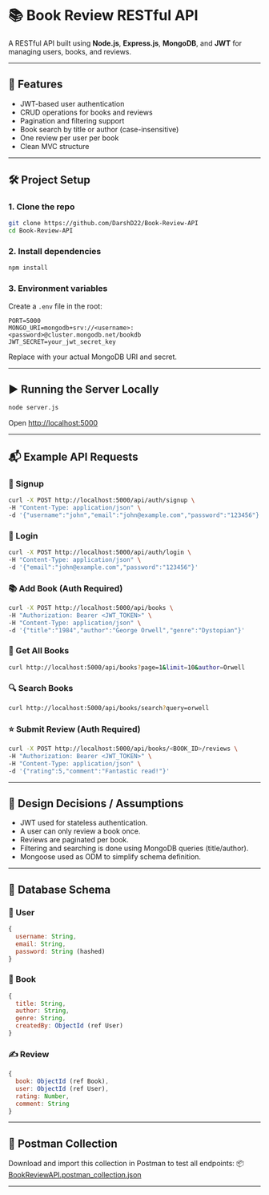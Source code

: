
# 📚 Book Review RESTful API

A RESTful API built using **Node.js**, **Express.js**, **MongoDB**, and **JWT** for managing users, books, and reviews.

---

## 🚀 Features

- JWT-based user authentication
- CRUD operations for books and reviews
- Pagination and filtering support
- Book search by title or author (case-insensitive)
- One review per user per book
- Clean MVC structure

---

## 🛠 Project Setup

### 1. Clone the repo
```bash
git clone https://github.com/DarshD22/Book-Review-API
cd Book-Review-API
```

### 2. Install dependencies

```bash
npm install
```

### 3. Environment variables

Create a `.env` file in the root:

```env
PORT=5000
MONGO_URI=mongodb+srv://<username>:<password>@cluster.mongodb.net/bookdb
JWT_SECRET=your_jwt_secret_key
```

Replace with your actual MongoDB URI and secret.

---

## ▶️ Running the Server Locally

```bash
node server.js
```

Open [http://localhost:5000](http://localhost:5000)

---

## 📬 Example API Requests

### 🔐 Signup

```bash
curl -X POST http://localhost:5000/api/auth/signup \
-H "Content-Type: application/json" \
-d '{"username":"john","email":"john@example.com","password":"123456"}'
```

### 🔐 Login

```bash
curl -X POST http://localhost:5000/api/auth/login \
-H "Content-Type: application/json" \
-d '{"email":"john@example.com","password":"123456"}'
```

### 📚 Add Book (Auth Required)

```bash
curl -X POST http://localhost:5000/api/books \
-H "Authorization: Bearer <JWT_TOKEN>" \
-H "Content-Type: application/json" \
-d '{"title":"1984","author":"George Orwell","genre":"Dystopian"}'
```

### 📖 Get All Books

```bash
curl http://localhost:5000/api/books?page=1&limit=10&author=Orwell
```

### 🔍 Search Books

```bash
curl http://localhost:5000/api/books/search?query=orwell
```

### ⭐ Submit Review (Auth Required)

```bash
curl -X POST http://localhost:5000/api/books/<BOOK_ID>/reviews \
-H "Authorization: Bearer <JWT_TOKEN>" \
-H "Content-Type: application/json" \
-d '{"rating":5,"comment":"Fantastic read!"}'
```

---

## 🧠 Design Decisions / Assumptions

* JWT used for stateless authentication.
* A user can only review a book once.
* Reviews are paginated per book.
* Filtering and searching is done using MongoDB queries (title/author).
* Mongoose used as ODM to simplify schema definition.

---

## 🧾 Database Schema

### 🧍 User

```js
{
  username: String,
  email: String,
  password: String (hashed)
}
```

### 📖 Book

```js
{
  title: String,
  author: String,
  genre: String,
  createdBy: ObjectId (ref User)
}
```

### ✍️ Review

```js
{
  book: ObjectId (ref Book),
  user: ObjectId (ref User),
  rating: Number,
  comment: String
}
```

---

## 📮 Postman Collection

Download and import this collection in Postman to test all endpoints:
📦 [BookReviewAPI.postman\_collection.json](./BookReviewAPI.postman_collection.json)


---

```
